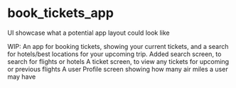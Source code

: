 # book_tickets_app

UI showcase what a potential app layout could look like

WIP: An app for booking tickets, showing your current tickets, and a search for hotels/best locations for your upcoming trip.
Added search screen, to search for flights or hotels 
A ticket screen, to view any tickets for upcoming or previous flights
A user Profile screen showing how many air miles a user may have
